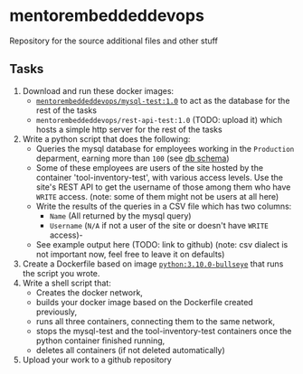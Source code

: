 # mentorembeddeddevops

Repository for the source additional files and other stuff

## Tasks

1. Download and run these docker images:
	- [`mentorembeddeddevops/mysql-test:1.0`](https://hub.docker.com/r/mentorembeddeddevops/mysql-test) to act as the database for the rest of the tasks
	- `mentorembeddeddevops/rest-api-test:1.0` (TODO: upload it) which hosts a simple http server for the rest of the tasks
2. Write a python script that does the following:
	- Queries the mysql database for employees working in the `Production` deparment, earning more than `100` (see [db schema](https://hub.docker.com/r/mentorembeddeddevops/mysql-test))
	- Some of these employees are users of the site hosted by the container 'tool-inventory-test', with various access levels. Use the site's REST API to get the username of those among them who have `WRITE` access. (note: some of them might not be users at all here)
	- Write the results of the queries in a CSV file which has two columns:
		- `Name` (All returned by the mysql query)
		- `Username` (`N/A` if not a user of the site or doesn't have `WRITE` access)-
	- See example output here (TODO: link to github) (note: csv dialect is not important now, feel free to leave it on defaults)
3. Create a Dockerfile based on image [`python:3.10.0-bullseye`](https://hub.docker.com/_/python) that runs the script you wrote.
4. Write a shell script that:
	- Creates the docker network,
	- builds your docker image based on the Dockerfile created previously,
	- runs all three containers, connecting them to the same network,
	- stops the mysql-test and the tool-inventory-test containers once the python container finished running,
	- deletes all containers (if not deleted automatically)
5. Upload your work to a github repository
